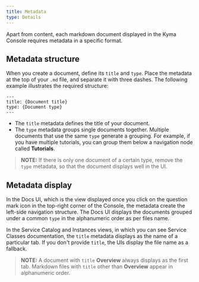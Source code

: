 ```yaml
---
title: Metadata
type: Details
---
```


Apart from content, each markdown document displayed in the Kyma Console requires metadata in a specific format.

## Metadata structure

When you create a document, define its `title` and `type`. Place the metadata at the top of your `.md` file, and separate it with three dashes. The following example illustrates the required structure:

```
---
title: {Document title}
type: {Document type}
---
```

- The `title` metadata defines the title of your document. 
- The `type` metadata groups single documents together. Multiple documents that use the same `type` generate a grouping. For example, if you have multiple tutorials, you can group them below a navigation node called **Tutorials**.

>**NOTE:** If there is only one document of a certain type, remove the `type` metadata, so that the document displays well in the UI.

## Metadata display

In the Docs UI, which is the view displayed once you click on the question mark icon in the top-right corner of the Console, the metadata create the left-side navigation structure. The Docs UI displays the documents grouped under a common `type` in the alphanumeric order as per files name.

In the Service Catalog and Instances views, in which you can see Service Classes documentation, the `title` metadata displays as the name of a particular tab. If you don't provide `title`, the UIs display the file name as a fallback. 

>**NOTE:** A document with `title` **Overview** always displays as the first tab. Markdown files with `title` other than **Overview** appear in alphanumeric order.

